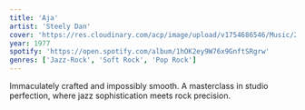 ```yaml
---
title: 'Aja'
artist: 'Steely Dan'
cover: 'https://res.cloudinary.com/acp/image/upload/v1754686546/Music/293157fd-f302-42c8-96f3-451275fbe4f9.png'
year: 1977
spotify: 'https://open.spotify.com/album/1hOK2ey9W76x9GnftSRgrw'
genres: ['Jazz-Rock', 'Soft Rock', 'Pop Rock']
---
```


Immaculately crafted and impossibly smooth. A masterclass in studio perfection, where jazz sophistication meets rock precision.
